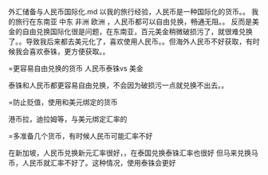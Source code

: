 
外汇储备与人民币国际化.md
以我的旅行经验，人民币是一种国际化的货币。。
我的旅行在东南亚 中东  非洲  欧洲  ，人民币都可以自由兑换，畅通无阻。。
反而是美金的自由兑换国际化很是问题，在东南亚，百元美金稍微破损污了，就很难兑换了。。导致我后来都去美元化了，喜欢使用人民币。。但海外人民币不好获取，有时候我会喜欢泰铢，更方便获取。。


=更容易自由兑换的货币 人民币泰铢vs 美金

泰铢和人民币都更容易自由兑换，不会因为破损污一点就兑换不出去。。
 
=防止贬值，使用和美元绑定的货币

港币拉，迪拉姆等，与美元绑定汇率的

=多准备几个货币，有时候人民币可能汇率不好

在新加坡，人民币兑换新元汇率很好，，在泰国兑换泰铢汇率也很好
但马来兑换马币，人民币就汇率不好了。这种情况，使用泰铢会更好
